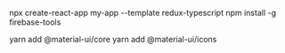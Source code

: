 npx create-react-app my-app --template redux-typescript
npm install -g firebase-tools

yarn add @material-ui/core
yarn add @material-ui/icons
